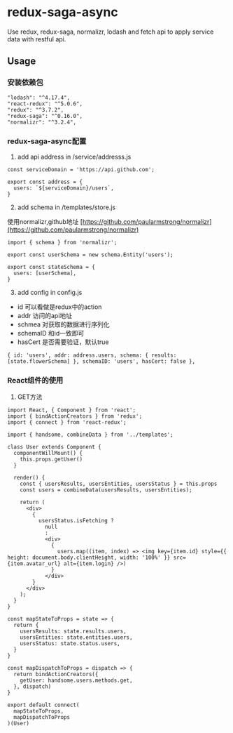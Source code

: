 # redux-saga-async
Use redux, redux-saga, normalizr, lodash and fetch api to apply service data with restful api.

## Usage

### 安装依赖包

```
"lodash": "^4.17.4",
"react-redux": "^5.0.6",
"redux": "^3.7.2",
"redux-saga": "^0.16.0",
"normalizr": "^3.2.4",
```

### redux-saga-async配置
1. add api address in /service/addresss.js

```
const serviceDomain = 'https://api.github.com';

export const address = {
  users: `${serviceDomain}/users`,
}
```
2. add schema in /templates/store.js

使用normalizr,github地址 [https://github.com/paularmstrong/normalizr](https://github.com/paularmstrong/normalizr)

```
import { schema } from 'normalizr';

export const userSchema = new schema.Entity('users');

export const stateSchema = {
  users: [userSchema],
}
```

3. add config in config.js
+ id 可以看做是redux中的action
+ addr 访问的api地址
+ schmea 对获取的数据进行序列化
+ schemaID 和id一致即可
+ hasCert 是否需要验证，默认true

```
{ id: 'users', addr: address.users, schema: { results: [state.flowerSchema] }, schemaID: 'users', hasCert: false },
```

### React组件的使用

1. GET方法

```
import React, { Component } from 'react';
import { bindActionCreators } from 'redux';
import { connect } from 'react-redux';

import { handsome, combineData } from '../templates';

class User extends Component {
  componentWillMount() {
    this.props.getUser()
  }

  render() {
    const { usersResults, usersEntities, usersStatus } = this.props
    const users = combineData(usersResults, usersEntities);

    return (
      <div>
        {
          usersStatus.isFetching ?
            null
            :
            <div>
              {
                users.map((item, index) => <img key={item.id} style={{ height: document.body.clientHeight, width: '100%' }} src={item.avatar_url} alt={item.login} />)
              }
            </div>
        }
      </div>
    );
  }
}

const mapStateToProps = state => {
  return {
    usersResults: state.results.users,
    usersEntities: state.entities.users,
    usersStatus: state.status.users,
  }
}

const mapDispatchToProps = dispatch => {
  return bindActionCreators({
    getUser: handsome.users.methods.get,
  }, dispatch)
}

export default connect(
  mapStateToProps,
  mapDispatchToProps
)(User)
```

